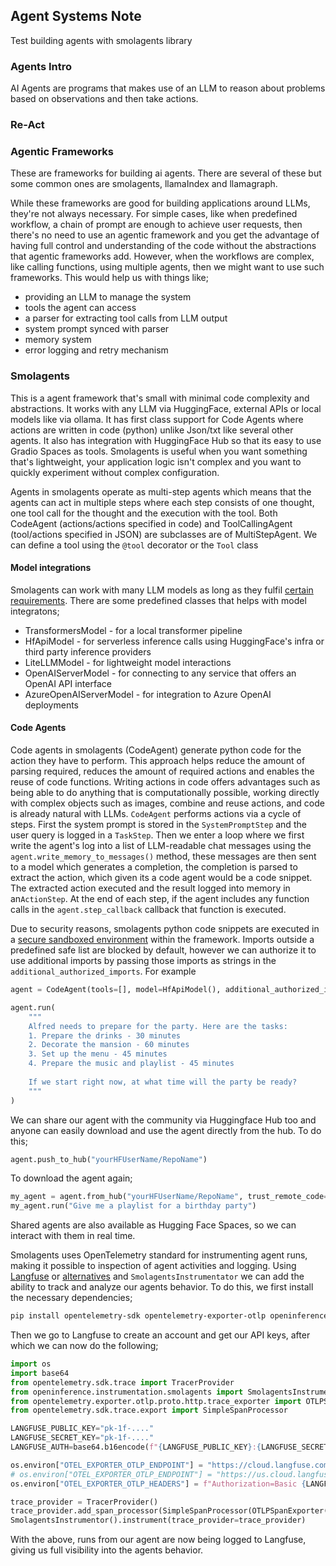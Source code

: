 ## Agent Systems Note

Test building agents with smolagents library

### Agents Intro

AI Agents are programs that makes use of an LLM to reason about problems based on observations and then take actions.

### Re-Act

### Agentic Frameworks

These are frameworks for building ai agents. There are several of these but some common ones are smolagents,
llamaIndex and llamagraph.

While these frameworks are good for building applications around LLMs, they're not always necessary. For simple
cases, like when predefined workflow, a chain of prompt are enough to achieve user requests, then there's no need to
use an agentic framework and you get the advantage of having full control and understanding of the code without the
abstractions that agentic frameworks add. However, when the workflows are complex, like calling functions, using
multiple agents, then we might want to use such frameworks. This would help us with things like;

- providing an LLM to manage the system
- tools the agent can access
- a parser for extracting tool calls from LLM output
- system prompt synced with parser
- memory system
- error logging and retry mechanism

### Smolagents

This is a agent framework that's small with minimal code complexity and abstractions. It works with any LLM via
HuggingFace, external APIs or local models like via ollama. It has first class support for Code Agents where actions
are written in code (python) unlike Json/txt like several other agents. It also has integration with HuggingFace Hub
so that its easy to use Gradio Spaces as tools. Smolagents is useful when you want something that's lightweight,
your application logic isn't complex and you want to quickly experiment without complex configuration.

Agents in smolagents operate as multi-step agents which means that the agents can act in multiple steps where each
step consists of one thought, one tool call for the thought and the execution with the tool. Both CodeAgent
(actions/actions specified in code) and ToolCallingAgent (tool/actions specified in JSON) are subclasses
are of MultiStepAgent. We can define a tool using the `@tool` decorator or the `Tool` class

#### Model integrations

Smolagents can work with many LLM models as long as they
fulfil [certain requirements](https://huggingface.co/docs/smolagents/main/en/reference/models). There are some
predefined classes that helps with model integratons;

- TransformersModel - for a local transformer pipeline
- HfApiModel - for serverless inference calls using HuggingFace's infra or third party inference providers
- LiteLLMModel - for lightweight model interactions
- OpenAIServerModel - for connecting to any service that offers an OpenAI API interface
- AzureOpenAIServerModel - for integration to Azure OpenAI deployments

#### Code Agents

Code agents in smolagents (CodeAgent) generate python code for the action they have to perform. This approach helps
reduce the amount of parsing required, reduces the amount of required actions and enables the reuse of code
functions. Writing actions in code offers advantages such as being able to do anything that is computationally
possible, working directly with complex objects such as images, combine and reuse actions, and code is already
natural with LLMs.
`CodeAgent` performs actions via a cycle of steps. First the system prompt is stored in the `SystemPromptStep` and
the user query is logged in a `TaskStep`. Then we enter a loop where we first write the agent's log into a list of
LLM-readable chat messages using the `agent.write_memory_to_messages()` method, these messages are then sent to a
model which generates a completion, the completion is parsed to extract the action, which given its a code agent
would be a code snippet. The extracted action executed and the result logged into memory in an`ActionStep`. At the
end of each step, if the agent includes any function calls in the `agent.step_callback` callback that function is
executed.

Due to security reasons, smolagents python code snippets are executed in
a [secure sandboxed environment](https://huggingface.co/docs/smolagents/tutorials/secure_code_execution) within the
framework. Imports outside a predefined safe list are blocked by default, however we can authorize it to use
additional imports by passing those imports as strings in the `additional_authorized_imports`. For example

```python
agent = CodeAgent(tools=[], model=HfApiModel(), additional_authorized_imports=['datetime'])

agent.run(
    """
    Alfred needs to prepare for the party. Here are the tasks:
    1. Prepare the drinks - 30 minutes
    2. Decorate the mansion - 60 minutes
    3. Set up the menu - 45 minutes
    4. Prepare the music and playlist - 45 minutes
    
    If we start right now, at what time will the party be ready?
    """
)
```

We can share our agent with the community via Huggingface Hub too and anyone can easily download and use the agent
directly from the hub. To do this;

```python
agent.push_to_hub("yourHFUserName/RepoName")
```

To download the agent again;

```python
my_agent = agent.from_hub("yourHFUserName/RepoName", trust_remote_code=True)
my_agent.run("Give me a playlist for a birthday party")
```

Shared agents are also available as Hugging Face Spaces, so we can interact with them in real time.

Smolagents uses OpenTelemetry standard for instrumenting agent runs, making it possible to inspection of agent
activities and logging. Using [Langfuse](https://langfuse.com/)
or [alternatives](https://huggingface.co/docs/smolagents/tutorials/inspect_runs) and `SmolagentsInstrumentator` we
can add the ability to track and analyze our agents behavior. To do this, we first install the necessary dependencies;

```bash
pip install opentelemetry-sdk opentelemetry-exporter-otlp openinference-instrumentation-smolagents
```

Then we go to Langfuse to create an account and get our API keys, after which we can now do the following;
```python
import os
import base64
from opentelemetry.sdk.trace import TracerProvider
from openinference.instrumentation.smolagents import SmolagentsInstrumentor
from opentelemetry.exporter.otlp.proto.http.trace_exporter import OTLPSpanExporter
from opentelemetry.sdk.trace.export import SimpleSpanProcessor

LANGFUSE_PUBLIC_KEY="pk-1f-...."
LANGFUSE_SECRET_KEY="pk-1f-...."
LANGFUSE_AUTH=base64.b16encode(f"{LANGFUSE_PUBLIC_KEY}:{LANGFUSE_SECRET_KEY}".encode()).decode()

os.environ["OTEL_EXPORTER_OTLP_ENDPOINT"] = "https://cloud.langfuse.com/api/public/otel" # For EU data region
# os.environ["OTEL_EXPORTER_OTLP_ENDPOINT"] = "https://us.cloud.langfuse.com/api/public/otel" # US data region
os.environ["OTEL_EXPORTER_OTLP_HEADERS"] = f"Authorization=Basic {LANGFUSE_AUTH}"

trace_provider = TracerProvider()
trace_provider.add_span_processor(SimpleSpanProcessor(OTLPSpanExporter()))
SmolagentsInstrumentor().instrument(trace_provider=trace_provider)
```

With the above, runs from our agent are now being logged to Langfuse, giving us full visibility into the agents 
behavior.